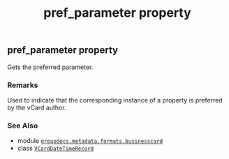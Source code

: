 ﻿---
title: pref_parameter property
second_title: GroupDocs.Metadata for Python via .NET API References
description: 
type: docs
url: /python-net/groupdocs.metadata.formats.businesscard/vcarddatetimerecord/pref_parameter/
is_root: false
weight: 190
---

## pref_parameter property


Gets the preferred parameter.

### Remarks 


Used to indicate that the corresponding instance of a property is preferred by the vCard author.

### See Also
* module [`groupdocs.metadata.formats.businesscard`](../../)
* class [`VCardDateTimeRecord`](/metadata/python-net/groupdocs.metadata.formats.businesscard/vcarddatetimerecord)
